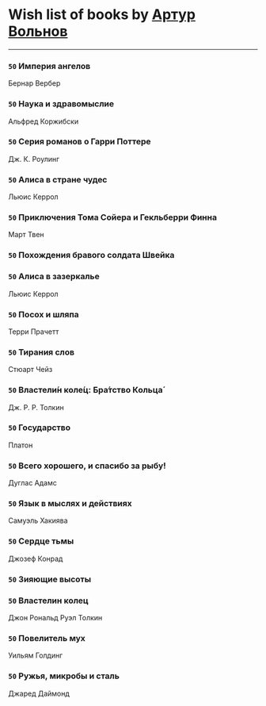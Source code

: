 # Wish list of books by [Артур Вольнов](http://vk.com/id225880893)
---

### `50` Империя ангелов
Бернар Вербер

### `50` Наука и здравомыслие
Альфред Коржибски

### `50` Серия романов о Гарри Поттере
Дж. К. Роулинг

### `50` Алиса в стране чудес
Льюис Керрол

### `50` Приключения Тома Сойера и Гекльберри Финна
Март Твен

### `50` Похождения бравого солдата Швейка

### `50` Алиса в зазеркалье
Льюис Керрол

### `50` Посох и шляпа
Терри Прачетт

### `50` Тирания слов
Стюарт Чейз

### `50` Властели́н коле́ц: Бра́тство Кольца́
Дж. Р. Р. Толкин

### `50` Государство
Платон

### `50` Всего хорошего, и спасибо за рыбу!
Дуглас Адамс

### `50` Язык в мыслях и действиях
Самуэль Хакиява

### `50` Сердце тьмы
Джозеф Конрад

### `50` Зияющие высоты

### `50` Властелин колец
Джон Рональд Руэл Толкин

### `50` Повелитель мух
Уильям Голдинг

### `50` Ружья, микробы и сталь
Джаред Даймонд

